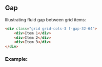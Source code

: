 ## Gap
Illustrating fluid gap between grid items:

```html
<div class="grid grid-cols-3 f-gap-32-64">
    <div>Item 1</div>
    <div>Item 2</div>
    <div>Item 3</div>
</div>
```

### Example:
<Gap />
